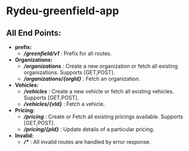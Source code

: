 # Rydeu-greenfield-app

## All End Points:
- **prefix:**
  * ***/greenfield/v1*** : Prefix for all routes.
- **Organizations:**
  * ***/organizations*** : Create a new organization or fetch all existing organizations. Supports [GET,POST].
  * ***/organizations/{orgId}*** : Fetch an organization.
- **Vehicles:**
  * ***/vehicles*** : Create a new vehicle or fetch all existing vehicles. Supports [GET,POST].
  * ***/vehicles/{vId}*** : Fetch a vehicle.
- **Pricing:**
  * ***/pricing*** : Create or Fetch all existing pricings available. Supports [GET,POST].
  * ***/pricing/{pId}*** : Update details of a particular pricing.
- **Invalid:**
  * ***/\**** : All invalid routes are handled by error response.
